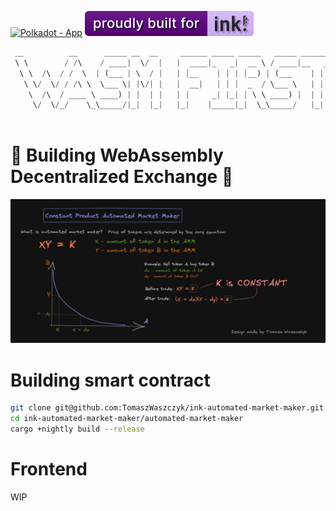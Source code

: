 [![Polkadot - App](https://img.shields.io/badge/Polkadot-App-E6007A?logo=polkadot&logoColor=E6007A)](https://github.com/TomaszWaszczyk/ink-automated-market-maker) [![Built with ink!](https://raw.githubusercontent.com/paritytech/ink/master/.images/built-for-ink.svg)](https://github.com/paritytech/ink)

```rust
 __          __      _____ __  __     ______ _____ _____   _____ _______     _____  ________   __
 \ \        / /\    / ____|  \/  |   |  ____|_   _|  __ \ / ____|__   __|   |  __ \|  ____\ \ / /
  \ \  /\  / /  \  | (___ | \  / |   | |__    | | | |__) | (___    | |      | |  | | |__   \ V / 
   \ \/  \/ / /\ \  \___ \| |\/| |   |  __|   | | |  _  / \___ \   | |      | |  | |  __|   > <  
    \  /\  / ____ \ ____) | |  | |   | |     _| |_| | \ \ ____) |  | |      | |__| | |____ / . \ 
     \/  \/_/    \_\_____/|_|  |_|   |_|    |_____|_|  \_\_____/   |_|      |_____/|______/_/ \_\
                                                                                                 
```

# :dizzy: Building WebAssembly Decentralized Exchange :dizzy:

<img src="./resources/dex.jpg" alt="DEX" title="DEX">

# Building smart contract

```bash
git clone git@github.com:TomaszWaszczyk/ink-automated-market-maker.git
cd ink-automated-market-maker/automated-market-maker
cargo +nightly build --release
```

# Frontend

WIP
